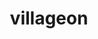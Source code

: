 ---
title: "villageon"
category: "街コン募集サイト"
techs: ["next.js", "vercel", "tailwind.css", "firebase authentication", "firestore"]
url: "https://villageon.now.sh/"
photo: "/images/villageon.png"
git: "https://github.com/tkak5/villageon"
comment: "友達に依頼されて作りました。まだ運用はしていません。"
---